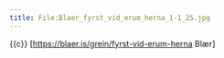 ```yaml
---
title: File:Blaer_fyrst_vid_erum_herna_1-1_25.jpg
---
```


{{c}} [https://blaer.is/grein/fyrst-vid-erum-herna Blær]

